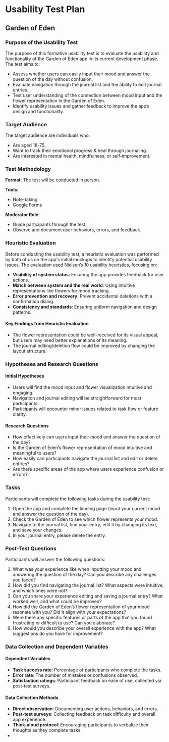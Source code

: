 # Usability Test Plan

## Garden of Eden

### Purpose of the Usability Test

The purpose of this formative usability test is to evaluate the usability and functionality of the Garden of Eden app in its current development phase. The test aims to:

- Assess whether users can easily input their mood and answer the question of the day without confusion.
- Evaluate navigation through the journal list and the ability to edit journal entries.
- Test user understanding of the connection between mood input and the flower representation in the Garden of Eden.
- Identify usability issues and gather feedback to improve the app’s design and functionality.

### Target Audience

The target audience are individuals who:

- Are aged 18-75.
- Want to track their emotional progress & heal through journaling.
- Are interested in mental health, mindfulness, or self-improvement.

### Test Methodology

**Format**: The test will be conducted in person.

**Tools**:
- Note-taking
- Google Forms

**Moderator Role**:
- Guide participants through the test.
- Observe and document user behaviors, errors, and feedback.

### Heuristic Evaluation

Before conducting the usability test, a heuristic evaluation was performed by both of us on the app's initial mockups to identify potential usability issues. The evaluation used Nielsen’s 10 usability heuristics, focusing on:

- **Visibility of system status**: Ensuring the app provides feedback for user actions.
- **Match between system and the real world**: Using intuitive representations like flowers for mood tracking.
- **Error prevention and recovery**: Prevent accidental deletions with a confirmation dialog.
- **Consistency and standards**: Ensuring uniform navigation and design patterns.

#### Key Findings from Heuristic Evaluation

- The flower representation could be well-received for its visual appeal, but users may need better explanations of its meaning.
- The journal editing/deletion flow could be improved by changing the layout structure.

### Hypotheses and Research Questions

#### Initial Hypotheses

- Users will find the mood input and flower visualization intuitive and engaging.
- Navigation and journal editing will be straightforward for most participants.
- Participants will encounter minor issues related to task flow or feature clarity.

#### Research Questions

- How effectively can users input their mood and answer the question of the day?
- Is the Garden of Eden’s flower representation of mood intuitive and meaningful to users?
- How easily can participants navigate the journal list and edit or delete entries?
- Are there specific areas of the app where users experience confusion or errors?

### Tasks

Participants will complete the following tasks during the usability test:

1. Open the app and complete the landing page (input your current mood and answer the question of the day).
2. Check the Garden of Eden to see which flower represents your mood.
3. Navigate to the journal list, find your entry, edit it by changing its text, and save your changes.
4. In your journal entry, please delete the entry.

### Post-Test Questions

Participants will answer the following questions:

1. What was your experience like when inputting your mood and answering the question of the day? Can you describe any challenges you faced?
2. How did you find navigating the journal list? What aspects were intuitive, and which ones were not?
3. Can you share your experience editing and saving a journal entry? What worked well, and what could be improved?
4. How did the Garden of Eden’s flower representation of your mood resonate with you? Did it align with your expectations?
5. Were there any specific features or parts of the app that you found frustrating or difficult to use? Can you elaborate?
6. How would you describe your overall experience with the app? What suggestions do you have for improvement?

### Data Collection and Dependent Variables

#### Dependent Variables

- **Task success rate**: Percentage of participants who complete the tasks.
- **Error rate**: The number of mistakes or confusions observed.
- **Satisfaction ratings**: Participant feedback on ease of use, collected via post-test surveys.

#### Data Collection Methods

- **Direct observation**: Documenting user actions, behaviors, and errors.
- **Post-test surveys**: Collecting feedback on task difficulty and overall app experience.
- **Think-aloud protocol**: Encouraging participants to verbalize their thoughts as they complete tasks.
- 
